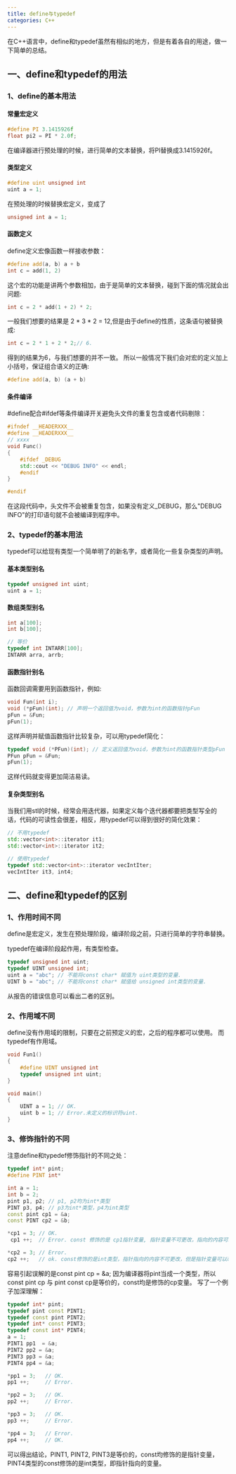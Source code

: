 ```yaml
---
title: define与typedef
categories: C++
---
```


在C++语言中，define和typedef虽然有相似的地方，但是有着各自的用途，做一下简单的总结。

## 一、define和typedef的用法
### 1、define的基本用法
#### 常量宏定义
``` C++
#define PI 3.1415926f
float pi2 = PI * 2.0f;
```
在编译器进行预处理的时候，进行简单的文本替换，将PI替换成3.1415926f。
#### 类型定义
``` C++
#define uint unsigned int
uint a = 1;
```
在预处理的时候替换宏定义，变成了
``` C++
unsigned int a = 1;
```
<!-- more --> 
#### 函数定义
define定义宏像函数一样接收参数：
``` C++
#define add(a, b) a + b
int c = add(1, 2)
```
这个宏的功能是讲两个参数相加，由于是简单的文本替换，碰到下面的情况就会出问题:
``` C++
int c = 2 * add(1 + 2) * 2;
```
一般我们想要的结果是 2 * 3 * 2 = 12,但是由于define的性质，这条语句被替换成:
``` C++
int c = 2 * 1 + 2 * 2;// 6.
```
得到的结果为6，与我们想要的并不一致。
所以一般情况下我们会对宏的定义加上小括号，保证组合语义的正确:
``` C++
#define add(a, b) (a + b)
```
#### 条件编译
\#define配合\#ifdef等条件编译开关避免头文件的重复包含或者代码剔除：
``` C++
#ifndef __HEADERXXX__
#define __HEADERXXX__
// xxxx
void Func()
{
	#ifdef _DEBUG
	std::cout << "DEBUG INFO" << endl;
	#endif
}

#endif
```
在这段代码中，头文件不会被重复包含，如果没有定义_DEBUG，那么"DEBUG INFO"的打印语句就不会被编译到程序中。
### 2、typedef的基本用法
typedef可以给现有类型一个简单明了的新名字，或者简化一些复杂类型的声明。
#### 基本类型别名
``` C++
typedef unsigned int uint;
uint a = 1;
```
#### 数组类型别名
``` C++
int a[100];
int b[100];

// 等价
typedef int INTARR[100];
INTARR arra, arrb;
```
#### 函数指针别名
函数回调需要用到函数指针，例如:
``` C++
void Fun(int i);
void (*pFun)(int); // 声明一个返回值为void，参数为int的函数指针pFun
pFun = &Fun;
pFun(1);
```
这样声明并赋值函数指针比较复杂，可以用typedef简化：
``` C++
typedef void (*PFun)(int); // 定义返回值为void，参数为int的函数指针类型pFun
PFun pFun = &Fun;
pFun(1);
```
这样代码就变得更加简洁易读。
#### 复杂类型别名
当我们用stl的时候，经常会用迭代器，如果定义每个迭代器都要把类型写全的话，代码的可读性会很差，相反，用typedef可以得到很好的简化效果：
``` C++
// 不用typedef
std::vector<int>::iterator it1;
std::vector<int>::iterator it2;

// 使用typedef
typedef std::vector<int>::iterator vecIntIter;
vecIntIter it3, int4;
```
## 二、define和typedef的区别
### 1、作用时间不同
define是宏定义，发生在预处理阶段，编译阶段之前，只进行简单的字符串替换。

typedef在编译阶段起作用，有类型检查。
``` C++
typedef unsigned int uint;
typedef UINT unsigned int;
uint a = "abc"; // 不能将const char* 赋值为 uint类型的变量.
UINT b = "abc"; // 不能将const char* 赋值给 unsigned int类型的变量.
```
从报告的错误信息可以看出二者的区别。
### 2、作用域不同
define没有作用域的限制，只要在之前预定义的宏，之后的程序都可以使用。
而typedef有作用域。
``` C++
void Fun1()
{
	#define UINT unsigned int
	typedef unsigned int uint;
}

void main()
{
	UINT a = 1; // OK.
	uint b = 1; // Error.未定义的标识符uint.
}
```
### 3、修饰指针的不同
注意define和typedef修饰指针的不同之处：
``` C++
typedef int* pint;
#define PINT int*

int a = 1;
int b = 2;
pint p1, p2; // p1, p2均为int*类型
PINT p3, p4; // p3为int*类型，p4为int类型
const pint cp1 = &a;
const PINT cp2 = &b;

*cp1 = 3; // OK.
 cp1 ++;  // Error. const 修饰的是 cp1指针变量, 指针变量不可更改，指向的内容可以更改。

*cp2 = 3; // Error.
cp2 ++;   // ok. const修饰的是int类型，指针指向的内容不可更改，但是指针变量可以改变。
```
容易引起误解的是const pint cp = &a; 因为编译器将pint当成一个类型，所以const pint cp 与 pint const cp是等价的，const均是修饰的cp变量。
写了一个例子加深理解：
``` C++
typedef int* pint;
typedef pint const PINT1;
typedef const pint PINT2;
typedef int* const PINT3;
typedef const int* PINT4;
a = 1;
PINT1 pp1  = &a;
PINT2 pp2 = &a;
PINT3 pp3 = &a;
PINT4 pp4 = &a;

*pp1 = 3;	// OK.
pp1 ++;		// Error.

*pp2 = 3;	// OK.
pp2 ++;		// Error.

*pp3 = 3;	// OK.
pp3 ++;		// Error.

*pp4 = 3;	// Error.
pp4 ++;		// OK.
```
可以得出结论，PINT1, PINT2, PINT3是等价的，const均修饰的是指针变量，PINT4类型的const修饰的是int类型，即指针指向的变量。